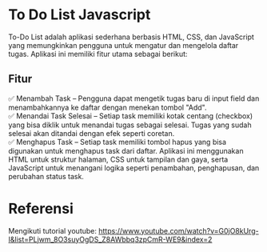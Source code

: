 # To Do List Javascript
To-Do List adalah aplikasi sederhana berbasis HTML, CSS, dan JavaScript yang memungkinkan pengguna untuk mengatur dan mengelola daftar tugas. Aplikasi ini memiliki fitur utama sebagai berikut:

##  Fitur  
✅ Menambah Task – Pengguna dapat mengetik tugas baru di input field dan menambahkannya ke daftar dengan menekan tombol "Add".  
✅ Menandai Task Selesai – Setiap task memiliki kotak centang (checkbox) yang bisa diklik untuk menandai tugas sebagai selesai. Tugas yang sudah selesai akan ditandai dengan efek seperti coretan.  
✅ Menghapus Task – Setiap task memiliki tombol hapus yang bisa digunakan untuk menghapus task dari daftar.  Aplikasi ini menggunakan HTML untuk struktur halaman, CSS untuk tampilan dan gaya, serta JavaScript untuk menangani logika seperti penambahan, penghapusan, dan perubahan status task.  

# Referensi
Mengikuti tutorial youtube: https://www.youtube.com/watch?v=G0jO8kUrg-I&list=PLjwm_8O3suyOgDS_Z8AWbbq3zpCmR-WE9&index=2
